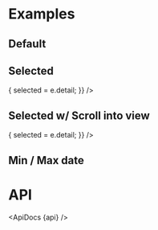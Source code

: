 <script lang="ts">
  import { addYears, startOfYear, subYears } from 'date-fns';

  import api from '$lib/components/YearList.svelte?raw&sveld';
  import ApiDocs from '$lib/components/ApiDocs.svelte';

  import Preview from '$lib/components/Preview.svelte';
  import YearList from '$lib/components/YearList.svelte';

  let selected = new Date('1982-03-30');
</script>

# Examples

## Default

<Preview>
  <YearList />
</Preview>

## Selected

<Preview>
  <YearList
    {selected}
    on:dateChange={(e) => {
      selected = e.detail;
    }}
  />
</Preview>

## Selected w/ Scroll into view

<Preview>
  <div class="overflow-auto h-64">
  <YearList
    minDate={subYears(selected, 10)}
    maxDate={addYears(selected, 10)}
    {selected}
    on:dateChange={(e) => {
      selected = e.detail;
    }}
  />
  </div>
</Preview>

## Min / Max date

<Preview>
  <YearList
    minDate={startOfYear(subYears(new Date(), 3))}
    maxDate={new Date()}
  />
</Preview>

# API

<ApiDocs {api} />
